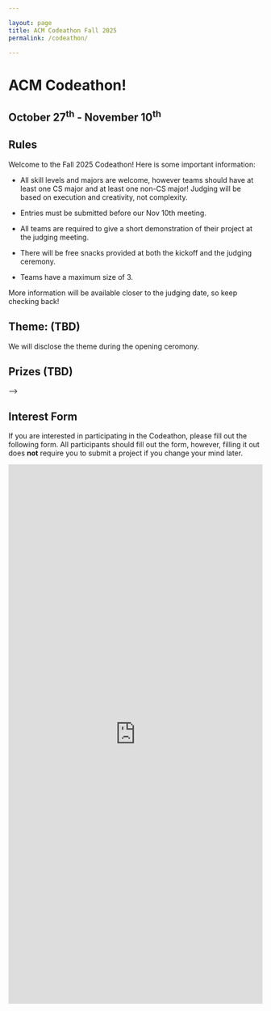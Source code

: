 ```yaml
---

layout: page
title: ACM Codeathon Fall 2025
permalink: /codeathon/

---
```


# ACM Codeathon!

## October 27<sup>th</sup> - November 10<sup>th</sup>

## Rules

Welcome to the Fall 2025 Codeathon! Here is some important information: 

* All skill levels and majors are welcome, however teams should have at least one CS major and at least one non-CS major! Judging will be based on execution and creativity, not complexity. 

* Entries must be submitted before our Nov 10th meeting.

* All teams are required to give a short demonstration of their project at the judging meeting. 

* There will be free snacks provided at both the kickoff and the judging ceremony. 

* Teams have a maximum size of 3. 

More information will be available closer to the judging date, so keep checking back! 


## Theme: (TBD)

We will disclose the theme during the opening ceromony.

## Prizes (TBD)

<!-- There will be 3 awards given to 3 different projects. The awards are: 

* Most Technical - For the project which demonstrates the most technical skill. 

* Most Creative - For the project which best demonstrates outside-the-box thinking, separate from technical skill.  --> -->

## Interest Form

If you are interested in participating in the Codeathon, please fill out the following form. All participants should fill out the form, however, filling it out does **not** require you to submit a project if you change your mind later. 

<iframe src="https://docs.google.com/forms/d/e/1FAIpQLSeBIYp1YcC8lYRIbY8aU_WVrEZkSPY8X6C84jKMni4UTBeGUA/viewform" width="100%" height="1067" frameborder="0" marginheight="0" marginwidth="0">Loading…</iframe>



[Interest]: https://docs.google.com/forms/d/e/1FAIpQLScIM4HGXZ-8UNUoMSpN8iEjjzb6z-Ado-xMkyV-NZ3caPP6EA/viewform?usp=sf_link
[Rubric]: {{site.baseurl}}/assets/hackathon/ACMHackathonInformation2023.pdf
[Submit]: https://forms.gle/BxQ8EGFBUMRZR3D48